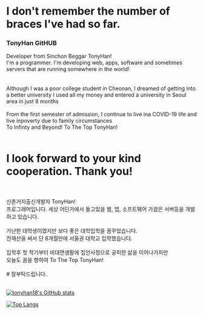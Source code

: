 # I don't remember the number of braces I've had so far.
### TonyHan GitHUB
Developer from Sinchon Beggar TonyHan!<br>
I'm a programmer. I'm developing web, apps, software and sometimes servers that are running somewhere in the world!<br>
<br>
<br>
Although I was a poor college student in Cheonan, I dreamed of getting into a better university
I used all my money and entered a university in Seoul area in just 8 months<br>
<br>
From the first semester of admission, I continue to live ina COVID-19 life and live inpoverty due to family circumstances<br>
To Infinty and Beyond! To The Top TonyHan!<br>
<br>
# I look forward to your kind cooperation. Thank you!<br>
<br>
<br>
신촌거지출신개발자 TonyHan!<br>
프로그래머입니다. 세상 어딘가에서 돌고있을 웹, 앱, 소프트웨어 가끔은 서버등을 개발하고 있습니다.<br>
<br>
가난한 대학생이였지만 보다 좋은 대학입학을 꿈꾸었습니다.<br>
전재산을 써서 단 8개월만에 서울권 대학교 입학했습니다.<br>
<br>
입학후 첫 학기부터 비대면생활에 집안사정으로 궁피한 삶을 이어나가지만<br>
오늘도 꿈을 향하여 To The Top TonyHan!<br>
<br>
# 잘부탁드립니다.<br>
<br>

[![tonyhan18's GitHub stats](https://github-readme-stats.vercel.app/api?username=tonyhan18&show_icons=true&theme=tokyonight)](https://github.com/anuraghazra/github-readme-stats)


[![Top Langs](https://github-readme-stats.vercel.app/api/top-langs/?username=tonyhan18&layout=compact&theme=tokyonight)](https://github.com/anuraghazra/github-readme-stats)
